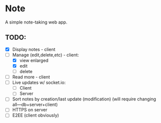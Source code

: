 # Note

A simple note-taking web app.

## TODO:
* [x] Display notes - client
* [ ] Manage (edit,delete,etc) - client:
    * [x] view enlarged
    * [x] edit
    * [ ] delete
* [ ] Read more - client
* [ ] Live updates w/ socket.io:
    * [ ] Client
    * [ ] Server
* [ ] Sort notes by creation/last update (modification) (will require changing all—db+server+client)
* [ ] HTTPS on server
* [ ] E2EE (client obviously)